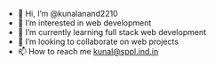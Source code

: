 - 👋 Hi, I’m @kunalanand2210
- 👀 I’m interested in web development
- 🌱 I’m currently learning full stack web development  
- 💞️ I’m looking to collaborate on web projects
- 📫 How to reach me kunal@sppl.ind.in 

<!---
kunalanand2210/kunalanand2210 is a ✨ special ✨ repository because its `README.md` (this file) appears on your GitHub profile.
You can click the Preview link to take a look at your changes.
--->
